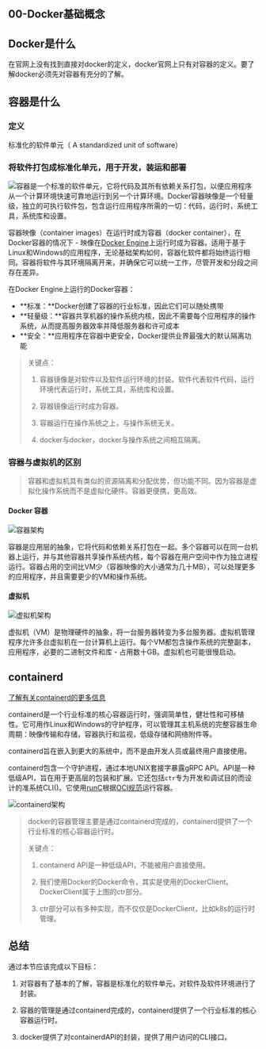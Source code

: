 ## 00-Docker基础概念

## Docker是什么

在官网上没有找到直接对docker的定义，docker官网上只有对容器的定义。要了解docker必须先对容器有充分的了解。

## 容器是什么

### 定义

标准化的软件单元（ A standardized unit of software）

### 将软件打包成标准化单元，用于开发，装运和部署

![](https://www.docker.com/sites/default/files/styles/large/public/container-what-is-container.png?itok=1Wir2KmG)容器是一个标准的软件单元，它将代码及其所有依赖关系打包，以便应用程序从一个计算环境快速可靠地运行到另一个计算环境。Docker容器映像是一个轻量级，独立的可执行软件包，包含运行应用程序所需的一切：代码，运行时，系统工具，系统库和设置。

容器映像（container images）在运行时成为容器（docker container），在Docker容器的情况下 - 映像在[Docker Engine](https://www.docker.com/products/docker-engine)上运行时成为容器。适用于基于Linux和Windows的应用程序，无论基础架构如何，容器化软件都将始终运行相同。容器将软件与其环境隔离开来，并确保它可以统一工作，尽管开发和分段之间存在差异。

在Docker Engine上运行的Docker容器：

- **标准：**Docker创建了容器的行业标准，因此它们可以随处携带
- **轻量级：**容器共享机器的操作系统内核，因此不需要每个应用程序的操作系统，从而提高服务器效率并降低服务器和许可成本
- **安全：**应用程序在容器中更安全，Docker提供业界最强大的默认隔离功能

> 关键点：
> 
> 1. 容器镜像是对软件以及软件运行环境的封装。软件代表软件代码，运行环境代表运行时，系统工具，系统库和设置。
> 
> 2. 容器镜像运行时成为容器。
> 
> 3. 容器运行在操作系统之上，与操作系统无关。
> 
> 4. docker与docker，docker与操作系统之间相互隔离。

### 容器与虚拟机的区别

> 容器和虚拟机具有类似的资源隔离和分配优势，但功能不同。因为容器是虚拟化操作系统而不是虚拟化硬件。容器更便携，更高效。

#### Docker 容器

![容器架构](https://www.docker.com/sites/default/files/styles/content_6_6/public/compare/docker-containerized-appliction-blue-border_2.png?itok=lsxRQ9HU)

容器是应用层的抽象，它将代码和依赖关系打包在一起。多个容器可以在同一台机器上运行，并与其他容器共享操作系统内核，每个容器在用户空间中作为独立进程运行。容器占用的空间比VM少（容器映像的大小通常为几十MB），可以处理更多的应用程序，并且需要更少的VM和操作系统。

#### 虚拟机

![虚拟机架构](https://www.docker.com/sites/default/files/styles/content_6_6/public/compare/container-vm-whatcontainer_2.png?itok=0eNn5aap)

虚拟机（VM）是物理硬件的抽象，将一台服务器转变为多台服务器。虚拟机管理程序允许多台虚拟机在一台计算机上运行。每个VM都包含操作系统的完整副本，应用程序，必要的二进制文件和库 - 占用数十GB。虚拟机也可能很慢启动。

## containerd

[了解有关containerd的更多信息](https://containerd.io/)

containerd是一个行业标准的核心容器运行时，强调简单性，健壮性和可移植性。它可用作Linux和Windows的守护程序，可以管理其主机系统的完整容器生命周期：映像传输和存储，容器执行和监视，低级存储和网络附件等。

containerd旨在嵌入到更大的系统中，而不是由开发人员或最终用户直接使用。

containerd包含一个守护进程，通过本地UNIX套接字暴露gRPC API。API是一种低级API，旨在用于更高层的包装和扩展。它还包括`ctr`专为开发和调试目的而设计的准系统CLI()。它使用[runC](https://github.com/opencontainers/runc)根据[OCI规范](https://www.opencontainers.org/about)运行容器。

![containerd架构](https://containerd.io/img/chart-a.png)

> docker的容器管理主要是通过containerd完成的，containerd提供了一个行业标准的核心容器运行时。
> 
> 关键点：
> 
> 1. containerd API是一种低级API，不能被用户直接使用。
> 
> 2. 我们使用Docker的Docker命令，其实是使用的DockerClient。DockerClient属于上图的ctr部分。
> 
> 3. ctr部分可以有多种实现，而不仅仅是DockerClient，比如k8s的运行时管理。

## 总结

通过本节应该完成以下目标：

1. 对容器有了基本的了解，容器是标准化的软件单元，对软件及软件环境进行了封装。

2. 容器的管理是通过containerd完成的，containerd提供了一个行业标准的核心容器运行时。

3. docker提供了对containerdAPI的封装，提供了用户访问的CLI接口。
